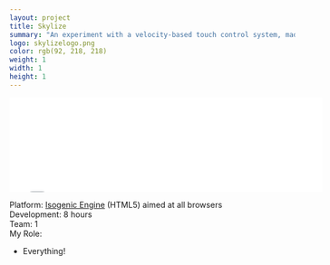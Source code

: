 ```yaml
---
layout: project
title: Skylize
summary: "An experiment with a velocity-based touch control system, made for the <a href='http://itch.io/jam/cyberpunk-jam' target='_blank'>Cyberpunk Jam</a>.<br />Paint the black sky with neon lights and share your creation."
logo: skylizelogo.png
color: rgb(92, 218, 218)
weight: 1
width: 1
height: 1
---
```


<iframe src="//itch.io/embed/4233?linkback=true" 
  width="552" height="167" frameborder="0"></iframe>
  
Platform: <a href='http://www.isogenicengine.com/' target='_blank'>Isogenic Engine</a> (HTML5) aimed at all browsers  
Development: 8 hours  
Team: 1  
My Role:  
  
* Everything!  
  